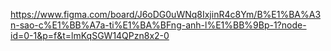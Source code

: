 https://www.figma.com/board/J6oDG0uWNq8IxjinR4c8Ym/B%E1%BA%A3n-sao-c%E1%BB%A7a-ti%E1%BA%BFng-anh-l%E1%BB%9Bp-1?node-id=0-1&p=f&t=lmKqSGW14QPzn8x2-0
